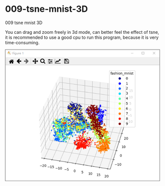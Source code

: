 # 009-tsne-mnist-3D

009 tsne mnist 3D

You can drag and zoom freely in 3d mode, can better feel the effect of tsne, it is recommended to use a good cpu to run this program, because it is very time-consuming.

![mnist](https://github.com/iubizi/009-tsne-mnist-3D/blob/main/mnist.PNG)
